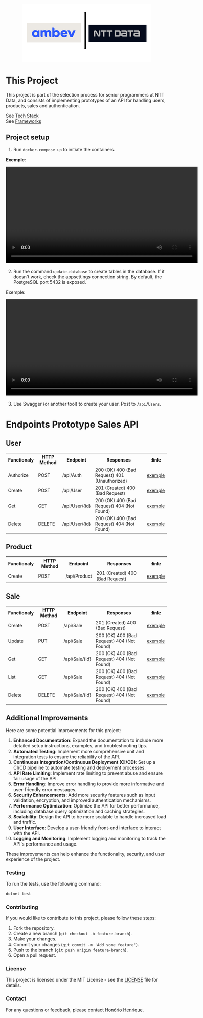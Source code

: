 <p align="center">
  <img src="assets/img/logo.png" alt="Logo" />
</p>

# This Project

This project is part of the selection process for senior programmers at NTT Data, and consists of implementing prototypes of an API for handling users, products, sales and authentication.

See [Tech Stack](/.doc/tech-stack.md)\
See [Frameworks](/.doc/frameworks.md)

## Project setup

1. Run `docker-compose up` to initiate the containers.

__Exemple__:
<p align="center">
    <video width="600" controls>
        <source src="assets/movies/docker-compose-up-command.mp4" type="video/mp4">
        Your browser does not support the video tag.
    </video>
</p>

2. Run the command `update-database` to create tables in the database. If it doesn't work, check the appsettings connection string. By default, the PostgreSQL port 5432 is exposed.

Exemple:
<p align="center">
    <video width="600" controls>
        <source src="assets/movies/update-database-command.mp4" type="video/mp4">
        Your browser does not support the video tag.
    </video>
</p>

3. Use Swagger (or another tool) to create your user. Post to `/api/Users`.

# Endpoints Prototype Sales API

## User

<table>
  <tr>
    <th>Functionaly</th>
    <th>HTTP Method</th>
    <th>Endpoint</th>
    <th>Responses</th>
    <th>:link:</th>
  </tr>
  <tr>
    <td>Authorize</td>
    <td>POST</td>
    <td>/api/Auth</td>
    <td>200 (OK) 400 (Bad Request) 401 (Unauthorized)</td>
    <td><a href="/.doc/authorize.md" targer="__blank">exemple</a></td>
  </tr>
  <tr>
    <td>Create</td>
    <td>POST</td>
    <td>/api/User</td>
    <td>201 (Created) 400 (Bad Request)</td>
    <td><a href="/.doc/create-your-user.md" targer="__blank">exemple</a></td>
  </tr>
  <tr>
    <td>Get</td>
    <td>GET</td>
    <td>/api/User/{id}</td>
    <td>200 (OK) 400 (Bad Request) 404 (Not Found)</td>
    <td><a href="/.doc/get-user.md" targer="__blank">exemple</a></td>
  </tr>
  <tr>
    <td>Delete</td>
    <td>DELETE</td>
    <td>/api/User/{id}</td>
    <td>200 (OK) 400 (Bad Request) 404 (Not Found)</td>
    <td><a href="/.doc/delete-user.md" targer="__blank">exemple</a></td>
  </tr>
</table>

## Product

<table>
  <tr>
    <th>Functionaly</th>
    <th>HTTP Method</th>
    <th>Endpoint</th>
    <th>Responses</th>
    <th>:link:</th>
  </tr>
  <tr>
    <td>Create</td>
    <td>POST</td>
    <td>/api/Product</td>
    <td>201 (Created) 400 (Bad Request)</td>
    <td><a href="/.doc/create-product.md" targer="__blank">exemple</a></td>
  </tr>
</table>

## Sale

<table>
  <tr>
    <th>Functionaly</th>
    <th>HTTP Method</th>
    <th>Endpoint</th>
    <th>Responses</th>
    <th>:link:</th>
  </tr>
  <tr>
    <td>Create</td>
    <td>POST</td>
    <td>/api/Sale</td>
    <td>201 (Created) 400 (Bad Request)</td>
    <td><a href="/.doc/create-sale.md" targer="__blank">exemple</a></td>
  </tr>
  <tr>
    <td>Update</td>
    <td>PUT</td>
    <td>/api/Sale</td>
    <td>200 (OK) 400 (Bad Request) 404 (Not Found)</td>
    <td><a href="/.doc/update-sale.md" targer="__blank">exemple</a></td>
  </tr>
  <tr>
    <td>Get</td>
    <td>GET</td>
    <td>/api/Sale/{id}</td>
    <td>200 (OK) 400 (Bad Request) 404 (Not Found)</td>
    <td><a href="/.doc/get-sale.md" targer="__blank">exemple</a></td>
  </tr>
  <tr>
    <td>List</td>
    <td>GET</td>
    <td>/api/Sale</td>
    <td>200 (OK) 400 (Bad Request) 404 (Not Found)</td>
    <td><a href="/.doc/get-sales.md" targer="__blank">exemple</a></td>
  </tr>
   <tr>
    <td>Delete</td>
    <td>DELETE</td>
    <td>/api/Sale/{id}</td>
    <td>200 (OK) 400 (Bad Request) 404 (Not Found)</td>
    <td><a href="/.doc/get-sales.md" targer="__blank">exemple</a></td>
  </tr>
</table>

## Additional Improvements

Here are some potential improvements for this project:

1. **Enhanced Documentation**: Expand the documentation to include more detailed setup instructions, examples, and troubleshooting tips.
2. **Automated Testing**: Implement more comprehensive unit and integration tests to ensure the reliability of the API.
3. **Continuous Integration/Continuous Deployment (CI/CD)**: Set up a CI/CD pipeline to automate testing and deployment processes.
4. **API Rate Limiting**: Implement rate limiting to prevent abuse and ensure fair usage of the API.
5. **Error Handling**: Improve error handling to provide more informative and user-friendly error messages.
6. **Security Enhancements**: Add more security features such as input validation, encryption, and improved authentication mechanisms.
7. **Performance Optimization**: Optimize the API for better performance, including database query optimization and caching strategies.
8. **Scalability**: Design the API to be more scalable to handle increased load and traffic.
9. **User Interface**: Develop a user-friendly front-end interface to interact with the API.
10. **Logging and Monitoring**: Implement logging and monitoring to track the API's performance and usage.

These improvements can help enhance the functionality, security, and user experience of the project.

### Testing

To run the tests, use the following command:

```bash
dotnet test
```

### Contributing

If you would like to contribute to this project, please follow these steps:

1. Fork the repository.
2. Create a new branch (`git checkout -b feature-branch`).
3. Make your changes.
4. Commit your changes (`git commit -m 'Add some feature'`).
5. Push to the branch (`git push origin feature-branch`).
6. Open a pull request.

### License

This project is licensed under the MIT License - see the [LICENSE](LICENSE) file for details.

### Contact

For any questions or feedback, please contact [Honório Henrique](mailto:henriquew3c@gmail.com).
